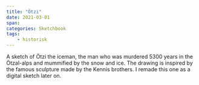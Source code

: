 ```yaml
---
title: "Ötzi"
date: 2021-03-01
span:
categories: Sketchbook
tags: 
    - historisk
---
```

A sketch of Ötzi the iceman, the man who was murdered 5300 years in the Ötzal-alps and mummified by the snow and ice. The drawing is inspired by the famous sculpture made by the Kennis brothers. I remade this one as a digital sketch later on.
